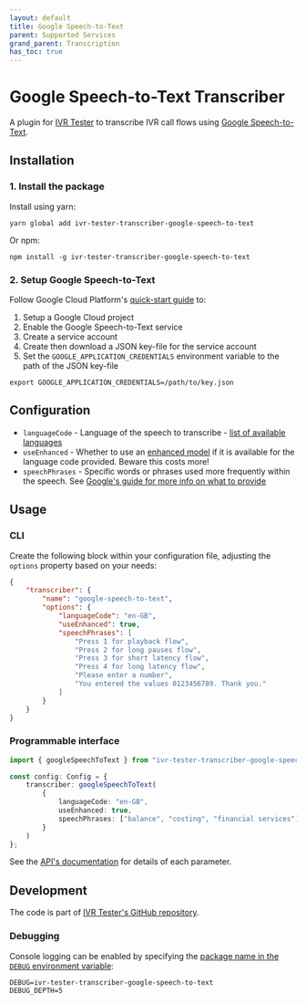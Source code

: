 ```yaml
---
layout: default
title: Google Speech-to-Text
parent: Supported Services
grand_parent: Transcription
has_toc: true
---
```


# Google Speech-to-Text Transcriber

A plugin for [IVR Tester](https://github.com/SketchingDev/ivr-tester) to transcribe IVR call flows using
[Google Speech-to-Text](https://cloud.google.com/speech-to-text).

## Installation

### 1. Install the package

Install using yarn:

```shell
yarn global add ivr-tester-transcriber-google-speech-to-text
```

Or npm:

```shell
npm install -g ivr-tester-transcriber-google-speech-to-text
```

### 2. Setup Google Speech-to-Text

Follow Google Cloud Platform's [quick-start guide](https://cloud.google.com/speech-to-text/docs/quickstart-client-libraries) to:
1. Setup a Google Cloud project
2. Enable the Google Speech-to-Text service
3. Create a service account
4. Create then download a JSON key-file for the service account
5. Set the `GOOGLE_APPLICATION_CREDENTIALS` environment variable to the path of the JSON key-file

```shell
export GOOGLE_APPLICATION_CREDENTIALS=/path/to/key.json
```

## Configuration

* `languageCode` - Language of the speech to transcribe - [list of available languages](https://cloud.google.com/speech-to-text/docs/languages)
* `useEnhanced` - Whether to use an [enhanced model](https://cloud.google.com/speech-to-text/docs/enhanced-models)
  if it is available for the language code provided. Beware this costs more!
* `speechPhrases` - Specific words or phrases used more frequently within the speech. See
  [Google's guide for more info on what to provide](https://cloud.google.com/speech-to-text/docs/speech-adaptation)

## Usage

### CLI

Create the following block within your configuration file, adjusting the `options` property based on your needs:

```json
{
    "transcriber": {
        "name": "google-speech-to-text",
        "options": {
            "languageCode": "en-GB",
            "useEnhanced": true,
            "speechPhrases": [
                "Press 1 for playback flow",
                "Press 2 for long pauses flow",
                "Press 3 for short latency flow",
                "Press 4 for long latency flow",
                "Please enter a number",
                "You entered the values 0123456789. Thank you."
            ]
        }
    }
}
```

### Programmable interface

```typescript
import { googleSpeechToText } from "ivr-tester-transcriber-google-speech-to-text";

const config: Config = {
    transcriber: googleSpeechToText(
        {
            languageCode: "en-GB",
            useEnhanced: true,
            speechPhrases: ["balance", "costing", "financial services"]
        }
    )
};
```

See the [API's documentation](https://github.com/SketchingDev/ivr-tester/tree/main/packages/transcriber-google-speech-to-text/doc) for details of each parameter.

## Development

The code is part of [IVR Tester's GitHub repository](https://github.com/SketchingDev/ivr-tester/tree/main/packages/transcriber-google-speech-to-text).

### Debugging

Console logging can be enabled by specifying the
[package name in the `DEBUG` environment variable](https://github.com/visionmedia/debug#environment-variables):

```shell
DEBUG=ivr-tester-transcriber-google-speech-to-text
DEBUG_DEPTH=5
```